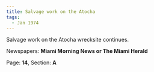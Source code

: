 ```yaml
---  
title: Salvage work on the Atocha  
tags:  
  - Jan 1974  
---  
```

  
Salvage work on the Atocha wrecksite continues.  
  
Newspapers: **Miami Morning News or The Miami Herald**  
  
Page: **14**, Section: **A** 
